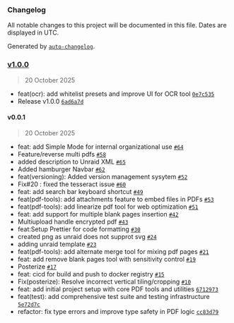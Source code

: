 ### Changelog

All notable changes to this project will be documented in this file. Dates are displayed in UTC.

Generated by [`auto-changelog`](https://github.com/CookPete/auto-changelog).

### [v1.0.0](https://github.com/alam00000/bentopdf/compare/v0.0.1...v1.0.0)

> 20 October 2025

- feat(ocr): add whitelist presets and improve UI for OCR tool [`0e7c535`](https://github.com/alam00000/bentopdf/commit/0e7c53560a23d3e26a18904aa47ca99d3f10d9a6)
- Release v1.0.0 [`6ad6a7d`](https://github.com/alam00000/bentopdf/commit/6ad6a7d7305eb77fe9ebdb55d93059bf92304a98)

#### v0.0.1

> 20 October 2025

- feat: add Simple Mode for internal organizational use [`#64`](https://github.com/alam00000/bentopdf/pull/64)
- Feature/reverse multi pdfs [`#58`](https://github.com/alam00000/bentopdf/pull/58)
- added description to Unraid XML [`#65`](https://github.com/alam00000/bentopdf/pull/65)
- Added hamburger Navbar [`#62`](https://github.com/alam00000/bentopdf/pull/62)
- feat(versioning): Added version management sysytem [`#52`](https://github.com/alam00000/bentopdf/pull/52)
- Fix#20 : fixed the tesseract issue [`#60`](https://github.com/alam00000/bentopdf/pull/60)
- feat: add search bar keyboard shortcut [`#49`](https://github.com/alam00000/bentopdf/pull/49)
- feat(pdf-tools): add attachments feature to embed files in PDFs [`#53`](https://github.com/alam00000/bentopdf/pull/53)
- feat(pdf-tools): add linearize pdf tool for web optimization [`#51`](https://github.com/alam00000/bentopdf/pull/51)
- feat: add support for multiple blank pages insertion [`#42`](https://github.com/alam00000/bentopdf/pull/42)
- Multiupload handle encrypted pdf [`#43`](https://github.com/alam00000/bentopdf/pull/43)
- feat:Setup Prettier for code formatting [`#30`](https://github.com/alam00000/bentopdf/pull/30)
- created png as unraid does not supprot svg [`#24`](https://github.com/alam00000/bentopdf/pull/24)
- adding unraid template [`#23`](https://github.com/alam00000/bentopdf/pull/23)
- feat(pdf-tools): add alternate merge tool for mixing pdf pages [`#21`](https://github.com/alam00000/bentopdf/pull/21)
- feat: add remove blank pages tool with sensitivity control [`#19`](https://github.com/alam00000/bentopdf/pull/19)
- Posterize [`#17`](https://github.com/alam00000/bentopdf/pull/17)
- feat: cicd for build and push to docker registry [`#15`](https://github.com/alam00000/bentopdf/pull/15)
- Fix(posterize): Resolve incorrect vertical tiling/cropping [`#10`](https://github.com/alam00000/bentopdf/pull/10)
- feat: add initial project setup with core PDF tools and utilities [`6712973`](https://github.com/alam00000/bentopdf/commit/671297320ec6ff93d05ad150836dd0a2b291c83c)
- feat(test): add comprehensive test suite and testing infrastructure [`5e72d7c`](https://github.com/alam00000/bentopdf/commit/5e72d7ca2debe62fc3e74606b967cdb8334ce827)
- refactor: fix type errors and improve type safety in PDF logic [`cc83d79`](https://github.com/alam00000/bentopdf/commit/cc83d7951f8748bb3b40223fc1ffd5d397faad72)
